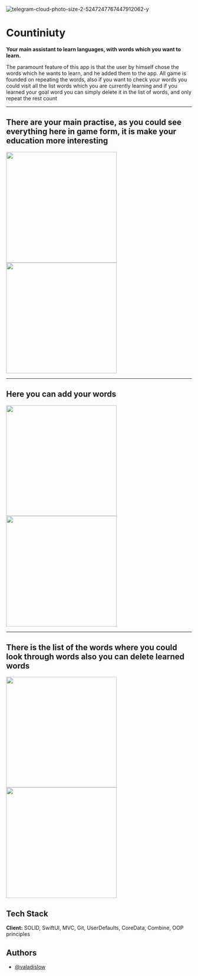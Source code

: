 
![telegram-cloud-photo-size-2-5247247767447912062-y](https://user-images.githubusercontent.com/102054137/171947960-e5d5a239-1462-465c-861d-c467c3bfff27.jpg)

# Countiniuty

**Your main assistant to learn languages, with words which you want to learn.**

The paramount feature of this app is that the user by himself chose the words which he wants to learn, and he added them to the app. All game is founded on repeating the words, also if you want to check your words you could visit all the list words which you are currently learning and if you learned your goal word you can simply delete it in the list of words, and only repeat the rest count
___
## There are your main practise, as you could see everything here in game form, it is make your education more interesting
<img src="https://user-images.githubusercontent.com/102054137/171947674-708efc34-9dec-4e55-9baa-16ef32935417.jpg" width="300" />  <img src="https://user-images.githubusercontent.com/102054137/171947694-ba406520-afb5-4cb4-8aa6-e742d172c96c.jpg" width="300" />

___
## Here you can add your words
<img src="https://user-images.githubusercontent.com/102054137/171947726-5ed79340-7cc8-40f1-9047-9766c07b9fba.jpg" width="300" />  <img src="https://user-images.githubusercontent.com/102054137/171947761-022fb529-88d3-4332-a11b-30e28bdbb330.jpg" width="300" />
___
## There is the list of the words where you could look through words also you can delete learned words
<img src="https://user-images.githubusercontent.com/102054137/171948171-5461496e-83f5-45c9-a306-0ce5ffc45201.jpg" width="300" />  <img src="https://user-images.githubusercontent.com/102054137/171948216-61ed7bc2-a319-4cb4-ab9a-8ae7d767f5e8.jpg" width="300" />


## Tech Stack

**Client:** 
SOLID, SwiftUI, MVC, Git, UserDefaults, CoreData, Combine, OOP principles


## Authors

- [@valadislow](https://www.github.com/valadislow)

